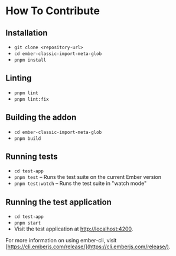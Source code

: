 # How To Contribute

## Installation

- `git clone <repository-url>`
- `cd ember-classic-import-meta-glob`
- `pnpm install`

## Linting

- `pnpm lint`
- `pnpm lint:fix`

## Building the addon

- `cd ember-classic-import-meta-glob`
- `pnpm build`

## Running tests

- `cd test-app`
- `pnpm test` – Runs the test suite on the current Ember version
- `pnpm test:watch` – Runs the test suite in "watch mode"

## Running the test application

- `cd test-app`
- `pnpm start`
- Visit the test application at [http://localhost:4200](http://localhost:4200).

For more information on using ember-cli, visit [https://cli.emberjs.com/release/](https://cli.emberjs.com/release/).
